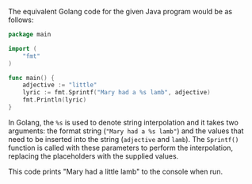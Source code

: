 The equivalent Golang code for the given Java program would be as follows:

```go
package main

import (
    "fmt"
)

func main() {
    adjective := "little"
    lyric := fmt.Sprintf("Mary had a %s lamb", adjective)
    fmt.Println(lyric)
}
```
In Golang, the `%s` is used to denote string interpolation and it takes two arguments: the format string (`"Mary had a %s lamb"`) and the values that need to be inserted into the string (`adjective` and `lamb`). The `Sprintf()` function is called with these parameters to perform the interpolation, replacing the placeholders with the supplied values.

This code prints "Mary had a little lamb" to the console when run.
